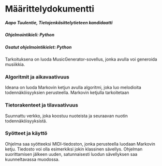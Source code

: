 # Määrittelydokumentti
##### Aapo Tuulentie, Tietojenkäsittelytieteen kandidaatti
##### Ohjelmointikieli: Python
##### Osatut ohjelmointikielet: Python

Tarkoituksena on luoda MusicGenerator-sovellus, jonka avulla voi generoida musiikkia.

### Algoritmit ja aikavaativuus
Ideana on luoda Markovin ketjun avulla algoritmi, joka luo melodioita todennäköisyyksien perusteella. Markovin ketjulla tarkoitetaan 

### Tietorakenteet ja tilavaativuus
Suunnattu verkko, joka koostuu nuoteista ja seuraavan nuotin todennäköisyyksistä. 

### Syötteet ja käyttö
Ohjelma saa syötteeksi MIDI-tiedoston, jonka perusteella luodaan Markovin ketju. Tiedosto voi olla esimerkiksi jokin klassinen sävellys. Ohjelman suorittamisen jälkeen uuden, satunnaisesti luodun sävellyksen saa kuunneltavassa muodossa. 
